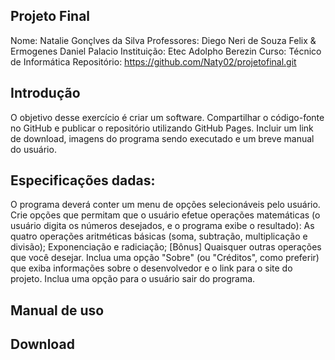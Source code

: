 ## Projeto Final
Nome: Natalie Gonçlves da Silva
Professores: Diego Neri de Souza Felix & Ermogenes Daniel Palacio
Instituição: Etec Adolpho Berezin
Curso: Técnico de Informática
Repositório: https://github.com/Naty02/projetofinal.git

## Introdução
O objetivo desse exercício é criar um software. Compartilhar o código-fonte no GitHub e publicar o repositório utilizando GitHub Pages. Incluir um link de download, imagens do programa sendo executado e um breve manual do usuário.

## Especificações dadas:
O programa deverá conter um menu de opções selecionáveis pelo usuário.
Crie opções que permitam que o usuário efetue operações matemáticas (o usuário digita os números desejados, e o programa exibe o resultado):
As quatro operações aritméticas básicas (soma, subtração, multiplicação e divisão);
Exponenciação e radiciação;
[Bônus] Quaisquer outras operações que você desejar.
Inclua uma opção "Sobre" (ou "Créditos", como preferir) que exiba informações sobre o desenvolvedor e o link para o site do projeto.
Inclua uma opção para o usuário sair do programa.


## Manual de uso


## Download
